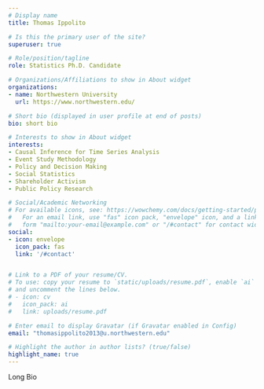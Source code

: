 ```yaml
---
# Display name
title: Thomas Ippolito

# Is this the primary user of the site?
superuser: true

# Role/position/tagline
role: Statistics Ph.D. Candidate

# Organizations/Affiliations to show in About widget
organizations:
- name: Northwestern University
  url: https://www.northwestern.edu/

# Short bio (displayed in user profile at end of posts)
bio: short bio

# Interests to show in About widget
interests:
- Causal Inference for Time Series Analysis
- Event Study Methodology
- Policy and Decision Making
- Social Statistics
- Shareholder Activism
- Public Policy Research

# Social/Academic Networking
# For available icons, see: https://wowchemy.com/docs/getting-started/page-builder/#icons
#   For an email link, use "fas" icon pack, "envelope" icon, and a link in the
#   form "mailto:your-email@example.com" or "/#contact" for contact widget.
social:
- icon: envelope
  icon_pack: fas
  link: '/#contact'


# Link to a PDF of your resume/CV.
# To use: copy your resume to `static/uploads/resume.pdf`, enable `ai` icons in `params.toml`, 
# and uncomment the lines below.
# - icon: cv
#   icon_pack: ai
#   link: uploads/resume.pdf

# Enter email to display Gravatar (if Gravatar enabled in Config)
email: "thomasippolito2013@u.northwestern.edu"

# Highlight the author in author lists? (true/false)
highlight_name: true
---
```

Long Bio

